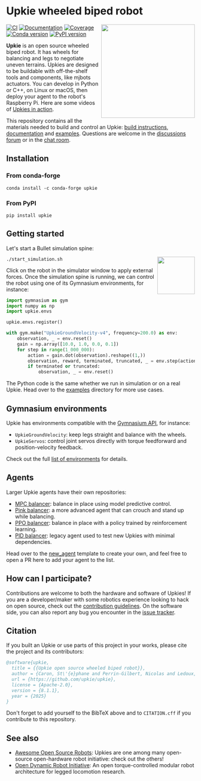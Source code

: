 # Upkie wheeled biped robot

<img src="https://github.com/upkie/upkie/assets/1189580/2fc5ee4a-81b0-425c-83df-558c7147cc59" align="right" width="250" />

[![CI](https://img.shields.io/github/actions/workflow/status/upkie/upkie/ci.yml?branch=main)](https://github.com/upkie/upkie/actions/workflows/ci.yml)
[![Documentation](https://img.shields.io/github/actions/workflow/status/upkie/upkie/docs.yml?branch=main&label=docs)](https://upkie.github.io/upkie/)
[![Coverage](https://coveralls.io/repos/github/upkie/upkie/badge.svg?branch=main)](https://coveralls.io/github/upkie/upkie?branch=main)
[![Conda version](https://img.shields.io/conda/vn/conda-forge/upkie.svg)](https://anaconda.org/conda-forge/upkie)
[![PyPI version](https://img.shields.io/pypi/v/upkie)](https://pypi.org/project/upkie/)

**Upkie** is an open source wheeled biped robot. It has wheels for balancing and legs to negotiate uneven terrains. Upkies are designed to be buildable with off-the-shelf tools and components, like mjbots actuators. You can develop in Python or C++, on Linux or macOS, then deploy your agent to the robot's Raspberry Pi. Here are some videos of [Upkies in action](https://www.youtube.com/@upkie).

This repository contains all the materials needed to build and control an Upkie: [build instructions](https://github.com/upkie/upkie/wiki), [documentation](https://upkie.github.io/upkie/) and [examples](https://github.com/upkie/upkie/tree/main/examples). Questions are welcome in the [discussions forum](https://github.com/upkie/upkie/discussions) or in the [chat room](https://matrix.to/#/#upkie:matrix.org).

## Installation

### From conda-forge

```console
conda install -c conda-forge upkie
```

### From PyPI

```console
pip install upkie
```

## Getting started

Let's start a Bullet simulation spine:

<img src="https://raw.githubusercontent.com/upkie/upkie/refs/heads/main/docs/images/bullet-spine.png" height="100" align="right" />

```console
./start_simulation.sh
```

Click on the robot in the simulator window to apply external forces. Once the simulation spine is running, we can control the robot using one of its Gymnasium environments, for instance:

```python
import gymnasium as gym
import numpy as np
import upkie.envs

upkie.envs.register()

with gym.make("UpkieGroundVelocity-v4", frequency=200.0) as env:
    observation, _ = env.reset()
    gain = np.array([10.0, 1.0, 0.0, 0.1])
    for step in range(1_000_000):
        action = gain.dot(observation).reshape((1,))
        observation, reward, terminated, truncated, _ = env.step(action)
        if terminated or truncated:
            observation, _ = env.reset()
```

The Python code is the same whether we run in simulation or on a real Upkie. Head over to the [examples](https://github.com/upkie/upkie/tree/main/examples) directory for more use cases.

## Gymnasium environments

Upkie has environments compatible with the [Gymnasium API](https://gymnasium.farama.org/), for instance:

- `UpkieGroundVelocity`: keep legs straight and balance with the wheels.
- `UpkieServos`: control joint servos directly with torque feedforward and position-velocity feedback.

Check out the full [list of environments](https://upkie.github.io/upkie/gym-environments.html) for details.

## Agents

Larger Upkie agents have their own repositories:

- [MPC balancer](https://github.com/upkie/mpc_balancer): balance in place using model predictive control.
- [Pink balancer](https://github.com/upkie/pink_balancer): a more advanced agent that can crouch and stand up while balancing.
- [PPO balancer](https://github.com/upkie/ppo_balancer): balance in place with a policy trained by reinforcement learning.
- [PID balancer](https://github.com/upkie/pid_balancer): legacy agent used to test new Upkies with minimal dependencies.

Head over to the [new\_agent](https://github.com/upkie/new_agent) template to create your own, and feel free to open a PR here to add your agent to the list.

## How can I participate?

Contributions are welcome to both the hardware and software of Upkies! If you are a developer/maker with some robotics experience looking to hack on open source, check out the [contribution guidelines](CONTRIBUTING.md). On the software side, you can also report any bug you encounter in the [issue tracker](https://github.com/upkie/upkie/issues).

## Citation

If you built an Upkie or use parts of this project in your works, please cite the project and its contributors:

```bibtex
@software{upkie,
  title = {{Upkie open source wheeled biped robot}},
  author = {Caron, St\'{e}phane and Perrin-Gilbert, Nicolas and Ledoux, Viviane and G\"{o}kbakan, \"{Umit} Bora and Raverdy, Pierre-Guillaume and Raffin, Antonin and Tordjman--Levavasseur, Valentin},
  url = {https://github.com/upkie/upkie},
  license = {Apache-2.0},
  version = {8.1.1},
  year = {2025}
}
```

Don't forget to add yourself to the BibTeX above and to `CITATION.cff` if you contribute to this repository.

## See also

- [Awesome Open Source Robots](https://github.com/stephane-caron/awesome-open-source-robots): Upkies are one among many open-source open-hardware robot initiative: check out the others!
- [Open Dynamic Robot Initiative](https://open-dynamic-robot-initiative.github.io/): An open torque-controlled modular robot architecture for legged locomotion research.
